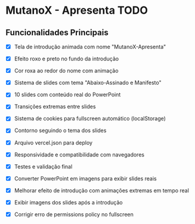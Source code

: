 # MutanoX - Apresenta TODO

## Funcionalidades Principais

- [x] Tela de introdução animada com nome "MutanoX-Apresenta"
- [x] Efeito roxo e preto no fundo da introdução
- [x] Cor roxa ao redor do nome com animação
- [x] Sistema de slides com tema "Abaixo-Assinado e Manifesto"
- [x] 10 slides com conteúdo real do PowerPoint
- [x] Transições extremas entre slides
- [x] Sistema de cookies para fullscreen automático (localStorage)
- [x] Contorno seguindo o tema dos slides
- [x] Arquivo vercel.json para deploy
- [x] Responsividade e compatibilidade com navegadores
- [x] Testes e validação final
- [x] Converter PowerPoint em imagens para exibir slides reais
- [x] Melhorar efeito de introdução com animações extremas em tempo real
- [x] Exibir imagens dos slides após a introdução
- [x] Corrigir erro de permissions policy no fullscreen

